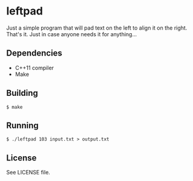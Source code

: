 # leftpad

Just a simple program that will pad text on the left to align it on the right. That's it. Just in case anyone needs it for anything...

## Dependencies

- C++11 compiler
- Make

## Building

`$ make`

## Running

`$ ./leftpad 103 input.txt > output.txt`

## License

See LICENSE file.